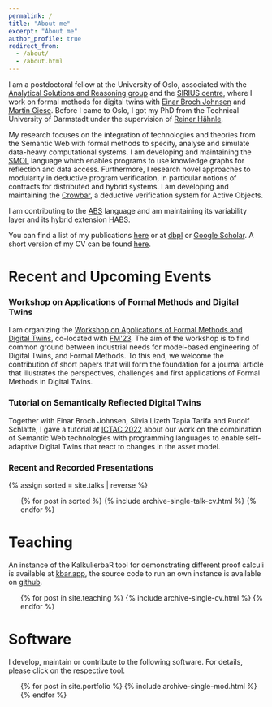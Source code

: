 ```yaml
---
permalink: /
title: "About me"
excerpt: "About me"
author_profile: true
redirect_from: 
  - /about/
  - /about.html
---
```


I am a postdoctoral fellow at the University of Oslo, associated with the [Analytical Solutions and Reasoning group](https://www.mn.uio.no/ifi/english/research/groups/asr/index.html) 
and the [SIRIUS centre](https://sirius-labs.no), where I work on formal methods for digital twins with [Einar Broch Johnsen](https://ebjohnsen.org) and [Martin Giese](https://www.mn.uio.no/ifi/english/people/aca/martingi/). Before I came to Oslo, I got my PhD from the Technical University of Darmstadt under the supervision of [Reiner Hähnle](https://www.informatik.tu-darmstadt.de/se/gruppenmitglieder/groupmembers_detailseite_30784.en.jsp).

My research focuses on the integration of technologies and theories from the Semantic Web with formal methods to specify, analyse and simulate data-heavy computational systems. I am developing and maintaining the [SMOL](https://smolang.org/) language which enables programs to use knowledge graphs for reflection and data access.
Furthermore, I research novel approaches to modularity in deductive program verification, in particular notions of contracts for distributed and hybrid systems.
I am developing and maintaining the [Crowbar](https://github.com/Edkamb/crowbar-tool), a deductive verification system for Active Objects.

I am contributing to the [ABS](https://abs-models.org) language and am maintaining its variability layer and its hybrid extension [HABS](https://formbar.raillab.de/en/publications-and-tools/hybrid-abs/).


You can find a list of my publications [here](/publications/) or at [dbpl](https://dblp.org/pid/177/7383.html) or [Google Scholar](https://scholar.google.com/citations?user=-GBTulYAAAAJ). A short version of my CV can be found [here](files/cv_short.pdf).

# Recent and Upcoming Events

### Workshop on Applications of Formal Methods and Digital Twins

I am organizing the [Workshop on Applications of Formal Methods and Digital Twins](https://fm2023.isp.uni-luebeck.de/index.php/workshop-applications-of-formal-methods-and-digital-twins/), co-located with [FM'23](https://fm2023.isp.uni-luebeck.de/). The aim of the workshop is to find common ground between industrial needs for model-based engineering of Digital Twins, and Formal Methods. To this end, we welcome the contribution of short papers that will form the foundation for a journal article that illustrates the perspectives, challenges and first applications of Formal Methods in Digital Twins. 

### Tutorial on Semantically Reflected Digital Twins

Together with Einar Broch Johnsen, Silvia Lizeth Tapia Tarifa and Rudolf Schlatte, I gave a tutorial at [ICTAC 2022](https://viam.science.tsu.ge/clas2022/ictac/school.html) about our work on the combination of Semantic Web technologies with programming languages to enable
self-adaptive Digital Twins that react to changes in the asset model.

### Recent and Recorded Presentations
{% assign sorted = site.talks | reverse %}
  <ul>{% for post in sorted %}
    {% include archive-single-talk-cv.html %}
  {% endfor %}</ul>

# Teaching
An instance of the KalkulierbaR tool for demonstrating different proof calculi is available at [kbar.app](http://kbar.app), the source code to run an own instance is available on [github](https://github.com/kalkulierbar/kalkulierbar).

  <ul>{% for post in site.teaching %}
    {% include archive-single-cv.html %}
  {% endfor %}</ul>


# Software
I develop, maintain or contribute to the following software. For details, please click on the respective tool.

  <ul>{% for post in site.portfolio %}
    {% include archive-single-mod.html %}
  {% endfor %}</ul>

